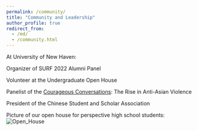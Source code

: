 ```yaml
---
permalink: /community/
title: "Community and Leadership"
author_profile: true
redirect_from: 
  - /md/
  - /community.html
---
```


At University of New Haven:

Organizer of SURF 2022 Alumni Panel

Volunteer at the Undergraduate Open House

Panelist of the [Courageous Conversations](https://www.newhaven.edu/news/blog/2021/supporting-aapi-community.php): The Rise in Anti-Asian Violence

President of the Chinese Student and Scholar Association

Picture of our open house for perspective high school students:
![Open_House](/images/Open_House.png)
